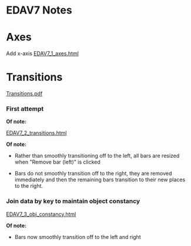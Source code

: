 EDAV7 Notes
================

Axes
=======
Add x-axis
[EDAV7_1_axes.html](EDAV7_1_axes.html)

Transitions
=======
[Transitions.pdf](Transitions.pdf)

### First attempt

**Of note:** 

[EDAV7_2_transitions.html](EDAV7_2_transitions.html)

**Of note:** 

* Rather than smoothly transitioning off to the left, all bars are resized when "Remove bar (left)" is clicked

* Bars do not smoothly transition off to the right, they are removed immediately and then the remaining bars transition to their new places to the right.

### Join data by key to maintain object constancy

[EDAV7_3_obj_constancy.html](EDAV7_3_obj_constancy.html)

**Of note:** 

* Bars now smoothly transition off to the left and right
